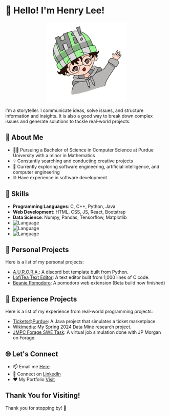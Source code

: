 <!-- Header -->
# 👋 Hello! I'm Henry Lee!
<p align="center" width="100%">
    <img src="hi.gif" alt="Header" width="250"/>
</p>

I'm a storyteller. I communicate ideas, solve issues, and structure information and insights. It is also a good way to break down complex issues and generate solutions to tackle real-world projects.

<!-- About Me -->
## 🧐 About Me

- 👨‍🎓 Pursuing a Bachelor of Science in Computer Science at Purdue University with a minor in Mathematics
- 💡 Constantly searching and conducting creative projects
- 📓 Currently exploring software engineering, artificial intelligence, and computer engineering
- 🌐 Have experience in software development

<!-- Skills -->
## 🔧 Skills

- **Programming Languages**: C, C++, Python, Java
- **Web Development**: HTML, CSS, JS, React, Bootstrap
- **Data Science**: Numpy, Pandas, Tensorflow, Matplotlib
- ![Language](https://img.shields.io/badge/language-Python-blue)
- ![Language](https://img.shields.io/badge/language-C-blue)
- ![Language](https://img.shields.io/badge/language-Java-blue)

<!-- My Projects -->
## 🚀 Personal Projects

Here is a list of my personal projects:

- [A.U.R.O.R.A.](https://github.com/LofiTea/A.U.R.O.R.A.): A discord bot template built from Python.
- [LofiTea Text Editor](https://github.com/LofiTea/lofitea-text-editor): A text editor built from 1,000 lines of C code.
- [Beanie Pomodoro](https://github.com/LofiTea/beanie-pomodoro): A pomodoro web extension (Beta build now finished)

<!-- My Research -->
## 🔨 Experience Projects

Here is a list of my experience from real-world programming projects:

- [Tickets@Purdue](https://github.com/LofiTea/TicketsAtPurdue): A Java project that simulates a ticket marketplace.
- [Wikimedia](https://github.com/LofiTea/Wikidata-Mismatches): My Spring 2024 Data Mine research project.
- [JMPC Forage SWE Task](https://github.com/LofiTea/forage-jpmc-swe-task-1): A virtual job simulation done with JP Morgan on Forage.

<!-- Let's Connect -->
## 🌐 Let's Connect

- 📫 Email me [Here](https://iwilldiscoveraurora@gmail.com)
- 💬 Connect on [LinkedIn](https://www.linkedin.com/in/lofitea)
- ❤️ My Portfolio [Visit](https://lofitea-portfolio.vercel.app/)

<!-- Footer -->
## Thank You for Visiting!

Thank you for stopping by! 🚀